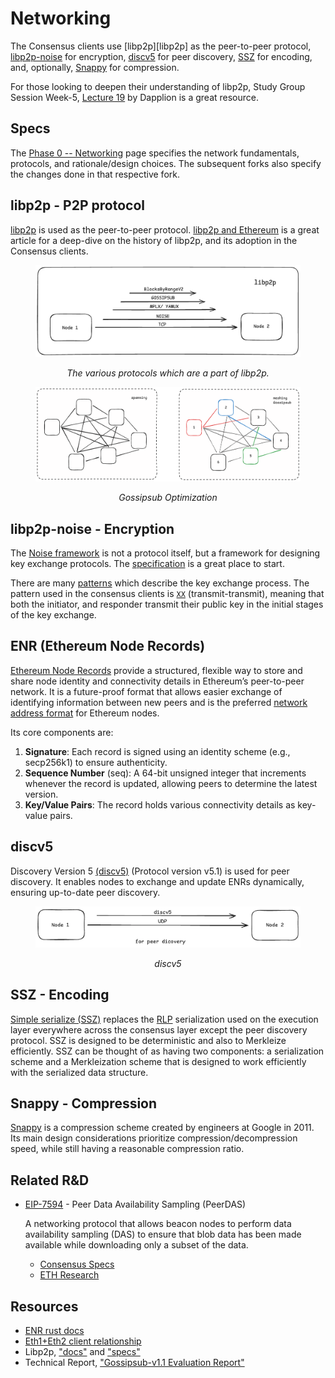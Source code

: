 # Networking

The Consensus clients use [libp2p][libp2p] as the peer-to-peer protocol, [libp2p-noise][libp2p-noise] for encryption, [discv5][discv5] for peer discovery, [SSZ][ssz] for encoding, and, optionally, [Snappy][snappy] for compression.

For those looking to deepen their understanding of libp2p, Study Group Session Week-5, [Lecture 19]("https://epf.wiki/#/eps/day19") by Dapplion is a great resource.

## Specs

The [Phase 0 -- Networking][consensus-networking] page specifies the network fundamentals, protocols, and rationale/design choices. The subsequent forks also specify the changes done in that respective fork.

## libp2p - P2P protocol

[libp2p][libp2p-docs] is used as the peer-to-peer protocol. [libp2p and Ethereum][libp2p-and-eth] is a great article for a deep-dive on the history of libp2p, and its adoption in the Consensus clients.

<figure class="diagram" style="text-align:center">

![libp2p_protocols](../../images/cl/cl-networking/libp2p_protocols.png)

<figcaption>

_The various protocols which are a part of libp2p._

</figcaption>
</figure>

<figure class="diagram" style="text-align:center">

![gossibsub_optimization](../../images/cl/cl-networking/gossipsub_optimization.png)

<figcaption>

_Gossipsub Optimization_

</figcaption>
</figure>

## libp2p-noise - Encryption

The [Noise framework][noise-framework] is not a protocol itself, but a framework for designing key exchange protocols. The [specification][noise-specification] is a great place to start.

There are many [patterns][noise-patterns] which describe the key exchange process. The pattern used in the consensus clients is [`XX`][noise-xx] (transmit-transmit), meaning that both the initiator, and responder transmit their public key in the initial stages of the key exchange.

## ENR (Ethereum Node Records)
[Ethereum Node Records][ENR] provide a structured, flexible way to store and share node identity and connectivity details in Ethereum’s peer-to-peer network. It is a future-proof format that allows easier exchange of identifying information between new peers and is the preferred [network address format][network-add-format] for Ethereum nodes.

Its core components are:
1. **Signature**: Each record is signed using an identity scheme (e.g., secp256k1) to ensure authenticity.
2. **Sequence Number** (seq): A 64-bit unsigned integer that increments whenever the record is updated, allowing peers to determine the latest version.
3. **Key/Value Pairs**: The record holds various connectivity details as key-value pairs.

## discv5
Discovery Version 5 [(discv5)][discv5] (Protocol version v5.1) is used for peer discovery. It enables nodes to exchange and update ENRs dynamically, ensuring up-to-date peer discovery.

<figure class="diagram" style="text-align:center">

![discv5](../../images/cl/cl-networking/discv5.png)

<figcaption>

_discv5_

</figcaption>
</figure>

## SSZ - Encoding

[Simple serialize (SSZ)][ssz] replaces the [RLP][rlp] serialization used on the execution layer everywhere across the consensus layer except the peer discovery protocol. SSZ is designed to be deterministic and also to Merkleize efficiently. SSZ can be thought of as having two components: a serialization scheme and a Merkleization scheme that is designed to work efficiently with the serialized data structure.

## Snappy - Compression

[Snappy][snappy] is a compression scheme created by engineers at Google in 2011. Its main design considerations prioritize compression/decompression speed, while still having a reasonable compression ratio.

## Related R&D

- [EIP-7594][peerdas-eip] - Peer Data Availability Sampling (PeerDAS)

  A networking protocol that allows beacon nodes to perform data availability
  sampling (DAS) to ensure that blob data has been made available while
  downloading only a subset of the data.

  - [Consensus Specs][peerdas-specs]
  - [ETH Research][peerdas-ethresearch]

## Resources

- [ENR rust docs][enr-rust-docs]
- [Eth1+Eth2 client relationship][eth1+2-client]
- Libp2p, ["docs"][libp2p-docs] and ["specs"][libp2p-specs]
- Technical Report, ["Gossipsub-v1.1 Evaluation Report"][gossipsub-report]

[consensus-networking]: https://github.com/ethereum/consensus-specs/blob/dev/specs/phase0/p2p-interface.md
[libp2p-and-eth]: https://blog.libp2p.io/libp2p-and-ethereum/
[libp2p-noise]: https://github.com/libp2p/specs/tree/master/noise
[libp2p-docs]: https://docs.libp2p.io/
[libp2p-specs]: https://github.com/libp2p/specs
[noise-framework]: https://noiseprotocol.org/
[noise-patterns]: https://noiseexplorer.com/patterns/
[noise-specification]: https://noiseprotocol.org/noise.html
[noise-xx]: https://noiseexplorer.com/patterns/XX/
[discv5]: https://github.com/ethereum/devp2p/blob/master/discv5/discv5.md
[peerdas-eip]: https://github.com/ethereum/EIPs/pull/8105
[peerdas-ethresearch]: https://ethresear.ch/t/peerdas-a-simpler-das-approach-using-battle-tested-p2p-components/16541
[peerdas-specs]: https://github.com/ethereum/consensus-specs/pull/3574
[rlp]: https://ethereum.org/developers/docs/data-structures-and-encoding/rlp
[snappy]: https://en.wikipedia.org/wiki/Snappy_(compression)
[ssz]: https://ethereum.org/developers/docs/data-structures-and-encoding/ssz
[blog]: https://medium.com/coinmonks/dissecting-the-ethereum-networking-stack-node-discovery-4b3f7895f83f
[enr-rust-docs]: https://docs.rs/enr/latest/enr
[eth1+2-client]: https://ethresear.ch/t/eth1-eth2-client-relationship/7248
[gossipsub-report]: https://research.protocol.ai/publications/gossipsub-v1.1-evaluation-report/vyzovitis2020.pdf
[ENR]: https://eips.ethereum.org/EIPS/eip-778
[network-add-format]: https://dean.eigenmann.me/blog/2020/01/21/network-addresses-in-ethereum/
